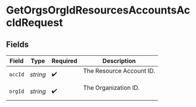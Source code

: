 # GetOrgsOrgIdResourcesAccountsAccIdRequest


## Fields

| Field                      | Type                       | Required                   | Description                |
| -------------------------- | -------------------------- | -------------------------- | -------------------------- |
| `accId`                    | *string*                   | :heavy_check_mark:         | The Resource Account ID.<br/><br/> |
| `orgId`                    | *string*                   | :heavy_check_mark:         | The Organization ID.<br/><br/> |